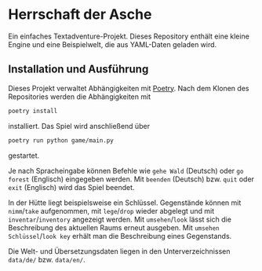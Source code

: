 # Herrschaft der Asche

Ein einfaches Textadventure-Projekt. Dieses Repository enthält eine kleine Engine und eine Beispielwelt, die aus YAML-Daten geladen wird.

## Installation und Ausführung

Dieses Projekt verwaltet Abhängigkeiten mit [Poetry](https://python-poetry.org/).
Nach dem Klonen des Repositories werden die Abhängigkeiten mit

```bash
poetry install
```

installiert. Das Spiel wird anschließend über

```bash
poetry run python game/main.py
```

gestartet.

Je nach Spracheingabe können Befehle wie `gehe Wald` (Deutsch) oder `go forest` (Englisch) eingegeben werden. Mit `beenden` (Deutsch) bzw. `quit` oder `exit` (Englisch) wird das Spiel beendet.

In der Hütte liegt beispielsweise ein Schlüssel. Gegenstände können mit `nimm`/`take` aufgenommen, mit `lege`/`drop` wieder abgelegt und mit `inventar`/`inventory` angezeigt werden.
Mit `umsehen`/`look` lässt sich die Beschreibung des aktuellen Raums erneut ausgeben. Mit `umsehen Schlüssel`/`look key` erhält man die Beschreibung eines Gegenstands.

Die Welt- und Übersetzungsdaten liegen in den Unterverzeichnissen `data/de/` bzw. `data/en/`.
